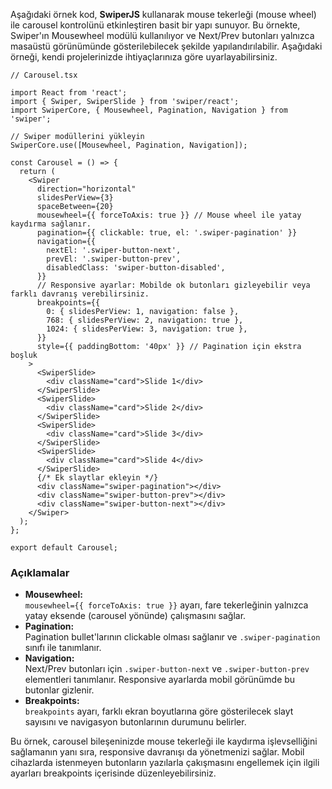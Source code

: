 
Aşağıdaki örnek kod, **SwiperJS** kullanarak mouse tekerleği (mouse wheel) ile carousel kontrolünü etkinleştiren basit bir yapı sunuyor. Bu örnekte, Swiper'ın Mousewheel modülü kullanılıyor ve Next/Prev butonları yalnızca masaüstü görünümünde gösterilebilecek şekilde yapılandırılabilir. Aşağıdaki örneği, kendi projelerinizde ihtiyaçlarınıza göre uyarlayabilirsiniz.

```tsx
// Carousel.tsx

import React from 'react';
import { Swiper, SwiperSlide } from 'swiper/react';
import SwiperCore, { Mousewheel, Pagination, Navigation } from 'swiper';

// Swiper modüllerini yükleyin
SwiperCore.use([Mousewheel, Pagination, Navigation]);

const Carousel = () => {
  return (
    <Swiper
      direction="horizontal"
      slidesPerView={3}
      spaceBetween={20}
      mousewheel={{ forceToAxis: true }} // Mouse wheel ile yatay kaydırma sağlanır.
      pagination={{ clickable: true, el: '.swiper-pagination' }}
      navigation={{
        nextEl: '.swiper-button-next',
        prevEl: '.swiper-button-prev',
        disabledClass: 'swiper-button-disabled',
      }}
      // Responsive ayarlar: Mobilde ok butonları gizleyebilir veya farklı davranış verebilirsiniz.
      breakpoints={{
        0: { slidesPerView: 1, navigation: false },
        768: { slidesPerView: 2, navigation: true },
        1024: { slidesPerView: 3, navigation: true },
      }}
      style={{ paddingBottom: '40px' }} // Pagination için ekstra boşluk
    >
      <SwiperSlide>
        <div className="card">Slide 1</div>
      </SwiperSlide>
      <SwiperSlide>
        <div className="card">Slide 2</div>
      </SwiperSlide>
      <SwiperSlide>
        <div className="card">Slide 3</div>
      </SwiperSlide>
      <SwiperSlide>
        <div className="card">Slide 4</div>
      </SwiperSlide>
      {/* Ek slaytlar ekleyin */}
      <div className="swiper-pagination"></div>
      <div className="swiper-button-prev"></div>
      <div className="swiper-button-next"></div>
    </Swiper>
  );
};

export default Carousel;
```

### Açıklamalar

- **Mousewheel:**  
  `mousewheel={{ forceToAxis: true }}` ayarı, fare tekerleğinin yalnızca yatay eksende (carousel yönünde) çalışmasını sağlar.  
- **Pagination:**  
  Pagination bullet'larının clickable olması sağlanır ve `.swiper-pagination` sınıfı ile tanımlanır.  
- **Navigation:**  
  Next/Prev butonları için `.swiper-button-next` ve `.swiper-button-prev` elementleri tanımlanır. Responsive ayarlarda mobil görünümde bu butonlar gizlenir.  
- **Breakpoints:**  
  `breakpoints` ayarı, farklı ekran boyutlarına göre gösterilecek slayt sayısını ve navigasyon butonlarının durumunu belirler.

Bu örnek, carousel bileşeninizde mouse tekerleği ile kaydırma işlevselliğini sağlamanın yanı sıra, responsive davranışı da yönetmenizi sağlar. Mobil cihazlarda istenmeyen butonların yazılarla çakışmasını engellemek için ilgili ayarları breakpoints içerisinde düzenleyebilirsiniz.
